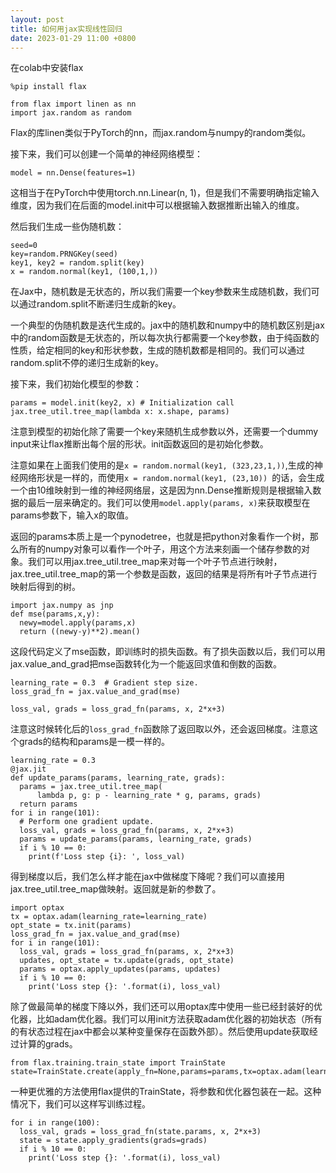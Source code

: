 ```yaml
---
layout: post
title: 如何用jax实现线性回归
date: 2023-01-29 11:00 +0800
---
```

在colab中安装flax
```
%pip install flax
```

```
from flax import linen as nn
import jax.random as random
```
Flax的库linen类似于PyTorch的nn，而jax.random与numpy的random类似。

接下来，我们可以创建一个简单的神经网络模型：
```
model = nn.Dense(features=1)
```
这相当于在PyTorch中使用torch.nn.Linear(n, 1)，但是我们不需要明确指定输入维度，因为我们在后面的model.init中可以根据输入数据推断出输入的维度。

然后我们生成一些伪随机数：
```
seed=0
key=random.PRNGKey(seed)
key1, key2 = random.split(key)
x = random.normal(key1, (100,1,))
```
在Jax中，随机数是无状态的，所以我们需要一个key参数来生成随机数，我们可以通过random.split不断递归生成新的key。

一个典型的伪随机数是迭代生成的。jax中的随机数和numpy中的随机数区别是jax中的random函数是无状态的，所以每次执行都需要一个key参数，由于纯函数的性质，给定相同的key和形状参数，生成的随机数都是相同的。我们可以通过random.split不停的递归生成新的key。
  
接下来，我们初始化模型的参数：
```
params = model.init(key2, x) # Initialization call
jax.tree_util.tree_map(lambda x: x.shape, params)

```
注意到模型的初始化除了需要一个key来随机生成参数以外，还需要一个dummy input来让flax推断出每个层的形状。init函数返回的是初始化参数。

注意如果在上面我们使用的是`x = random.normal(key1, (323,23,1,))`,生成的神经网络形状是一样的，而使用`x = random.normal(key1, (23,10)) `的话，会生成一个由10维映射到一维的神经网络层，这是因为nn.Dense推断规则是根据输入数据的最后一层来确定的。我们可以使用`model.apply(params, x)`来获取模型在params参数下，输入x的取值。

返回的params本质上是一个pynodetree，也就是把python对象看作一个树，那么所有的numpy对象可以看作一个叶子，用这个方法来刻画一个储存参数的对象。我们可以用jax.tree_util.tree_map来对每一个叶子节点进行映射，jax.tree_util.tree_map的第一个参数是函数，返回的结果是将所有叶子节点进行映射后得到的树。

```
import jax.numpy as jnp
def mse(params,x,y):
  newy=model.apply(params,x)
  return ((newy-y)**2).mean()
```
这段代码定义了mse函数，即训练时的损失函数。有了损失函数以后，我们可以用jax.value_and_grad把mse函数转化为一个能返回求值和倒数的函数。

```
learning_rate = 0.3  # Gradient step size.
loss_grad_fn = jax.value_and_grad(mse)

loss_val, grads = loss_grad_fn(params, x, 2*x+3)
```
注意这时候转化后的`loss_grad_fn`函数除了返回取以外，还会返回梯度。注意这个grads的结构和params是一模一样的。

```
learning_rate = 0.3 
@jax.jit
def update_params(params, learning_rate, grads):
  params = jax.tree_util.tree_map(
      lambda p, g: p - learning_rate * g, params, grads)
  return params
for i in range(101):
  # Perform one gradient update.
  loss_val, grads = loss_grad_fn(params, x, 2*x+3)
  params = update_params(params, learning_rate, grads)
  if i % 10 == 0:
    print(f'Loss step {i}: ', loss_val)
```
得到梯度以后，我们怎么样才能在jax中做梯度下降呢？我们可以直接用jax.tree_util.tree_map做映射。返回就是新的参数了。



```
import optax
tx = optax.adam(learning_rate=learning_rate)
opt_state = tx.init(params)
loss_grad_fn = jax.value_and_grad(mse)
for i in range(101):
  loss_val, grads = loss_grad_fn(params, x, 2*x+3)
  updates, opt_state = tx.update(grads, opt_state)
  params = optax.apply_updates(params, updates)
  if i % 10 == 0:
    print('Loss step {}: '.format(i), loss_val)
```
除了做最简单的梯度下降以外，我们还可以用optax库中使用一些已经封装好的优化器，比如adam优化器。我们可以用init方法获取adam优化器的初始状态（所有的有状态过程在jax中都会以某种变量保存在函数外部）。然后使用update获取经过计算的grads。

```
from flax.training.train_state import TrainState
state=TrainState.create(apply_fn=None,params=params,tx=optax.adam(learning_rate=learning_rate))
```
一种更优雅的方法使用flax提供的TrainState，将参数和优化器包装在一起。这种情况下，我们可以这样写训练过程。
```
for i in range(100):
  loss_val, grads = loss_grad_fn(state.params, x, 2*x+3)
  state = state.apply_gradients(grads=grads)
  if i % 10 == 0:
    print('Loss step {}: '.format(i), loss_val)

```